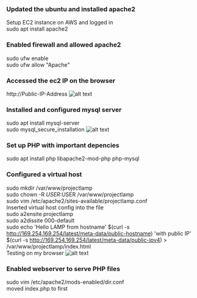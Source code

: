 
### Updated the ubuntu and installed apache2
Setup EC2 instance on AWS and logged in <br/>
sudo apt install apache2

### Enabled firewall and allowed apache2
sudo ufw enable<br/>
sudo ufw allow "Apache"

### Accessed the ec2 IP on the browser
http://Public-IP-Address
![alt text](https://growmech.s3.amazonaws.com/devops/Screenshot+2021-04-03+at+6.14.38+AM.png)

  
### Installed and configured mysql server
sudo apt install mysql-server<br/>
sudo mysql_secure_installation
![alt text](https://growmech.s3.amazonaws.com/devops/Screenshot+2021-04-03+at+5.52.05+AM.png)

### Set up PHP with important depencies
sudo apt install php libapache2-mod-php php-mysql

### Configured a virtual host
sudo mkdir /var/www/projectlamp<br/>
sudo chown -R $USER:$USER /var/www/projectlamp<br/>
sudo vim /etc/apache2/sites-available/projectlamp.conf<br/>
Inserted virtual host config into the file<br/>
sudo a2ensite projectlamp<br/>
sudo a2dissite 000-default<br/>
sudo echo 'Hello LAMP from hostname' $(curl -s http://169.254.169.254/latest/meta-data/public-hostname) 'with public IP' $(curl -s http://169.254.169.254/latest/meta-data/public-ipv4) > /var/www/projectlamp/index.html<br/>
Testing on my browser
![alt text](https://growmech.s3.amazonaws.com/devops/Screenshot+2021-04-03+at+6.06.31+AM.png)

### Enabled webserver to serve PHP files
sudo vim /etc/apache2/mods-enabled/dir.conf<br/>
moved index.php to first





